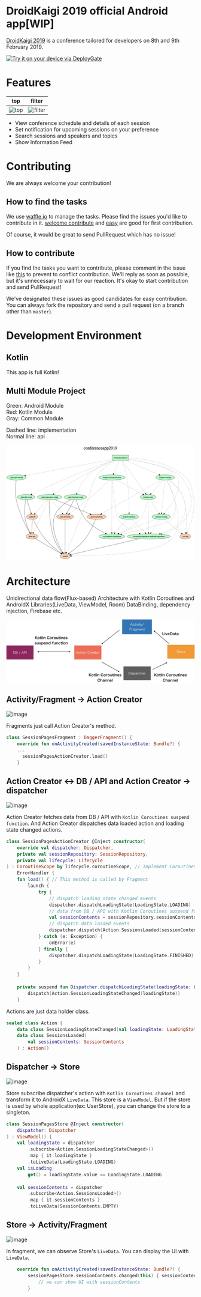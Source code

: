 # DroidKaigi 2019 official Android app[WIP]

[DroidKaigi 2019](https://droidkaigi.jp/2019/en/) is a conference tailored for developers on 8th and 9th February 2019.

[<img src="https://dply.me/b9riom/button/large" alt="Try it on your device via DeployGate">](https://dply.me/b9riom#install)


# Features

| top | filter |
|---|---|
| ![top](https://user-images.githubusercontent.com/3901275/47566499-ea900a00-d966-11e8-9d45-09198b408a1c.png) | ![filter](https://user-images.githubusercontent.com/3901275/47566497-e9f77380-d966-11e8-9f7b-1dc8ec10cc69.png) |

* View conference schedule and details of each session
* Set notification for upcoming sessions on your preference
* Search sessions and speakers and topics
* Show Information Feed

# Contributing
We are always welcome your contribution!

## How to find the tasks
We use [waffle.io](https://waffle.io/DroidKaigi/conference-app-2019) to manage the tasks.
Please find the issues you'd like to contribute in it.
[welcome contribute](https://github.com/DroidKaigi/conference-app-2019/labels/welcome%20contribute) and [easy](https://github.com/DroidKaigi/conference-app-2019/labels/easy) are good for first contribution.

Of course, it would be great to send PullRequest which has no issue!

## How to contribute
If you find the tasks you want to contribute, please comment in the issue like [this](https://github.com/DroidKaigi/conference-app-2018/issues/73#issuecomment-357410022) to prevent to conflict contribution.
We'll reply as soon as possible, but it's unnecessary to wait for our reaction. It's okay to start contribution and send PullRequest!

We've designated these issues as good candidates for easy contribution. You can always fork the repository and send a pull request (on a branch other than `master`).

# Development Environment

## Kotlin
This app is full Kotlin!

## Multi Module Project
Green: Android Module  
Red: Kotlin Module  
Gray: Common Module

Dashed line: implementation  
Normal line: api

![](project.dot.png)

# Architecture

Unidirectional data flow(Flux-based) Architecture with Kotlin Coroutines and AndroidX Libraries(LiveData, ViewModel, Room) DataBinding, dependency injection, Firebase etc.


![](images/architecture.png)


## Activity/Fragment -> Action Creator

![image](https://user-images.githubusercontent.com/1386930/49335556-b0cfb480-f632-11e8-9575-0fdef07f73eb.png)

Fragments just call Action Creator's method.

```kotlin
class SessionPagesFragment : DaggerFragment() {
    override fun onActivityCreated(savedInstanceState: Bundle?) {
    ...
      sessionPagesActionCreator.load()
    }
```

## Action Creator <-> DB / API and Action Creator -> dispatcher

![image](https://user-images.githubusercontent.com/1386930/49335562-c7760b80-f632-11e8-8981-8c9c1ce3ec7b.png)

Action Creator fetches data from DB / API with `Kotlin Coroutines suspend function`. And Action Creator dispatches data loaded action and loading state changed actions. 

```kotlin
class SessionPagesActionCreator @Inject constructor(
    override val dispatcher: Dispatcher,
    private val sessionRepository: SessionRepository,
    private val lifecycle: Lifecycle
) : CoroutineScope by lifecycle.coroutineScope, // Implement CoroutineScope for lifecycle handling
    ErrorHandler {
    fun load() { // This method is called by Fragment
        launch {
            try {
                // dispatch loading state changed events
                dispatcher.dispatchLoadingState(LoadingState.LOADING)
                // data from DB / API with Kotlin Coroutines suspend function
                val sessionContents = sessionRepository.sessionContents() 
                // dispatch data loaded events
                dispatcher.dispatch(Action.SessionsLoaded(sessionContents))
            } catch (e: Exception) {
                onError(e)
            } finally {
                dispatcher.dispatchLoadingState(LoadingState.FINISHED)
            }
        }
    }
    
    private suspend fun Dispatcher.dispatchLoadingState(loadingState: LoadingState) {
        dispatch(Action.SessionLoadingStateChanged(loadingState))
    }
```

Actions are just data holder class.

```kotlin
sealed class Action {
    data class SessionLoadingStateChanged(val loadingState: LoadingState) : Action()
    data class SessionsLoaded(
        val sessionContents: SessionContents
    ) : Action()
```

## Dispatcher -> Store

![image](https://user-images.githubusercontent.com/1386930/49335566-df4d8f80-f632-11e8-9c8e-2fe00bfa6334.png)

Store subscribe dispatcher's action with `Kotlin Coroutines channel` and transform it to AndroidX `LiveData`.
This store is a `ViewModel`. But if the store is used by whole application(ex: UserStore), you can change the store to a singleton.

```kotlin
class SessionPagesStore @Inject constructor(
    dispatcher: Dispatcher
) : ViewModel() {
    val loadingState = dispatcher
        .subscribe<Action.SessionLoadingStateChanged>()
        .map { it.loadingState }
        .toLiveData(LoadingState.LOADING)
    val isLoading
        get() = loadingState.value == LoadingState.LOADING

    val sessionContents = dispatcher
        .subscribe<Action.SessionsLoaded>()
        .map { it.sessionContents }
        .toLiveData(SessionContents.EMPTY)
```

## Store -> Activity/Fragment

![image](https://user-images.githubusercontent.com/1386930/49335569-e83e6100-f632-11e8-9231-3ad58fe8beea.png)

In fragment, we can observe Store's `LiveData`. You can display the UI with `LiveData`.

```kotlin
    override fun onActivityCreated(savedInstanceState: Bundle?) {
        sessionPagesStore.sessionContents.changed(this) { sessionContents ->
            // we can show UI with sessionContents
        }
```
